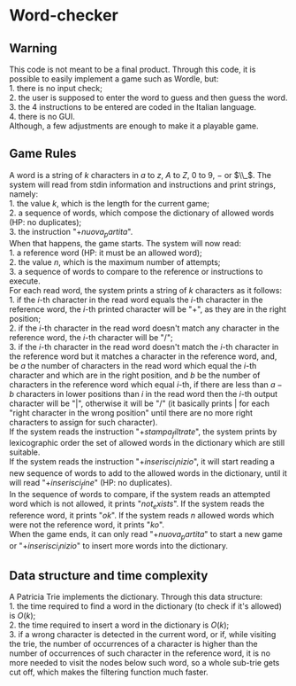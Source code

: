 # Word-checker

## Warning

This code is not meant to be a final product. Through this code, it is possible to easily implement a game such as Wordle, but:<br/>
    1. there is no input check;<br/>
    2. the user is supposed to enter the word to guess and then guess the word.<br/>
    3. the 4 instructions to be entered are coded in the Italian language.<br/>
    4. there is no GUI.<br/>
Although, a few adjustments are enough to make it a playable game.

## Game Rules

A word is a string of $k$ characters in $a$ to $z$, $A$ to $Z$, $0$ to $9$, $-$ or $\\_$.
The system will read from stdin information and instructions and print strings, namely:<br/>
    1. the value $k$, which is the length for the current game;<br/> 
    2. a sequence of words, which compose the dictionary of allowed words (HP: no duplicates);<br/>
    3. the instruction "$+nuova_partita$".<br/>
When that happens, the game starts. The system will now read:<br/>
    1. a reference word (HP: it must be an allowed word);<br/>
    2. the value $n$, which is the maximum number of attempts;<br/>
    3. a sequence of words to compare to the reference or instructions to execute.<br/>
For each read word, the system prints a string of $k$ characters as it follows:<br/>
    1. if the $i$-th character in the read word equals the $i$-th character in the reference word, the $i$-th printed character will be "$+$", as they are in the right position;<br/>
    2. if the $i$-th character in the read word doesn't match any character in the reference word, the $i$-th character will be "$/$";<br/>
    3. if the $i$-th character in the read word doesn't match the $i$-th character in the reference word but it matches a character in the reference word, and, be $a$ the number of characters in the read word which equal the $i$-th character and which are in the right position, and $b$ be the number of characters in the reference word which equal $i$-th, if there are less than $a-b$ characters in lower positions than $i$ in the read word then the $i$-th output character will be "$|$", otherwise it will be "$/$" (it basically prints $|$ for each "right character in the wrong position" until there are no more right characters to assign for such character).<br/>
If the system reads the instruction "$+stampa_filtrate$", the system prints by lexicographic order the set of allowed words in the dictionary which are still suitable.<br/>
If the system reads the instruction "$+inserisci_inizio$", it will start reading a new sequence of words to add to the allowed words in the dictionary, until it will read "$+inserisci_fine$" (HP: no duplicates).<br/>
In the sequence of words to compare, if the system reads an attempted word which is not allowed, it prints "$not_exists$". If the system reads the reference word, it prints "$ok$". If the system reads $n$ allowed words which were not the reference word, it prints "$ko$".<br/>
When the game ends, it can only read "$+nuova_partita$" to start a new game or "$+inserisci_inizio$" to insert more words into the dictionary.<br/>

## Data structure and time complexity

A Patricia Trie implements the dictionary. Through this data structure:<br/>
    1. the time required to find a word in the dictionary (to check if it's allowed) is $O(k)$;<br/>
    2. the time required to insert a word in the dictionary is $O(k)$;<br/>
    3. if a wrong character is detected in the current word, or if, while visiting the trie, the number of occurrences of a character is higher than the number of occurrences of such character in the reference word, it is no more needed to visit the nodes below such word, so a whole sub-trie gets cut off, which makes the filtering function much faster.
    

